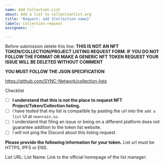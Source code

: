 ```yaml
---
name: Add Collection List
about: Add a list to collectionlist.org
title: 'Request: add {Collection name}'
labels: Collection-request
assignees: ''

---
```


Before submission delete this line:
**THIS IS NOT AN NFT TOKEN/COLLECTION/PROJECT LISTING REQUEST FORM. IF YOU DO NOT FOLLOW THE FORMAT OR MAKE A GENERIC NFT TOKEN REQUEST YOUR ISSUE WILL BE DELETED WITHOUT COMMENT**

**YOU MUST FOLLOW THE JSON SPECIFICATION**

https://github.com/SYNC-Network/collection-lists

Checklist
- [ ] **I understand that this is not the place to request NFT Project/Token/Collection listing.**
- [ ] I have tested that my list is compatible by pasting the url into the `add a list` UI at `neonrain.io`.
- [ ] I understand that filing an issue or being on a different platform does not guarantee addition to the token list website.
- [ ] I will not ping the Discord about this listing request.

**Please provide the following information for your token.**
List url must be HTTPS, IPFS or ENS.

List URL: 
List Name: 
Link to the official homepage of the list manager:

